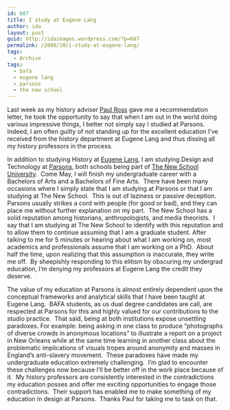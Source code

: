 ```yaml
---
id: 687
title: I study at Eugene Lang
author: ida
layout: post
guid: http://idaimages.wordpress.com/?p=687
permalink: /2008/10/i-study-at-eugene-lang/
tags:
  - Archive
tags:
  - bafa
  - eugene lang
  - parsons
  - the new school
---
```

Last week as my history adviser [Paul Ross][1] gave me a recommendation letter, he took the opportunity to say that when I am out in the world doing various impressive things, I better not simply say I studied at Parsons.  Indeed, I am often guilty of not standing up for the excellent education I’ve received from the history department at Eugene Lang and thus dissing all my history professors in the process.

In addition to studying History at [Eugene Lang][2], I am studying Design and Technology at [Parsons][3], both schools being part of [The New School University][4].  Come May, I will finish my undergraduate career with a Bachelors of Arts and a Bachelors of Fine Arts.  There have been many occasions where I simply state that I am studying at Parsons or that I am studying at The New School.  This is out of laziness or passive deception.  Parsons usually strikes a cord with people (for good or bad), and they can place me without further explanation on my part.  The New School has a solid reputation among historians, anthropologists, and media theorists.  I say that I am studying at The New School to identify with this reputation and to allow them to continue assuming that I am a graduate student. After talking to me for 5 minutes or hearing about what I am working on, most academics and professionals assume that I am working on a PhD.  About half the time, upon realizing that this assumption is inaccurate, they write me off.  By sheepishly responding to this elitism by obscuring my undergrad education, I&#8217;m denying my professors at Eugene Lang the credit they deserve.

The value of my education at Parsons is almost entirely dependent upon the conceptual frameworks and analytical skills that I have been taught at Eugene Lang.  BAFA students, as us dual degree candidates are call, are respected at Parsons for this and highly valued for our contributions to the studio practice.  That said, being at both institutions expose unsettling paradoxes. For example: being asking in one class to produce “photographs of diverse crowds in anonymous locations” to illustrate a report on a project in New Orleans while at the same time learning in another class about the problematic implications of visuals tropes around anonymity and masses in England’s anti-slavery movement.  These paradoxes have made my undergraduate education extremely challenging.  I’m glad to encounter these challenges now because I’ll be better off in the work place because of it.  My history professors are consistently interested in the contradictions my education posses and offer me exciting opportunities to engage those contradictions.  Their support has enabled me to make something of my education in design at Parsons.  Thanks Paul for taking me to task on that.

 [1]: http://www.newschool.edu/lang/faculty.aspx?id=1758
 [2]: http://www.newschool.edu/lang/
 [3]: http://www.parsons.newschool.edu/
 [4]: http://www.newschool.edu/